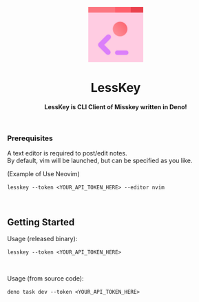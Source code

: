 <p align="center">
  <picture>
    <img src="https://github.com/AsPulse/lesskey/blob/main/assets/icon-v1.png?raw=true" height="128">
  </picture>
  <h1 align="center">LessKey</h1>
</p>

<p align="center">
  <b>LessKey is CLI Client of Misskey written in Deno!</b>
</p>

<br>

### Prerequisites
A text editor is required to post/edit notes.  
By default, vim will be launched, but can be specified as you like.  

(Example of Use Neovim)
```
lesskey --token <YOUR_API_TOKEN_HERE> --editor nvim
```

<br>

## Getting Started

Usage (released binary):

```
lesskey --token <YOUR_API_TOKEN_HERE>
```

<br>

Usage (from source code):

```
deno task dev --token <YOUR_API_TOKEN_HERE>
```
